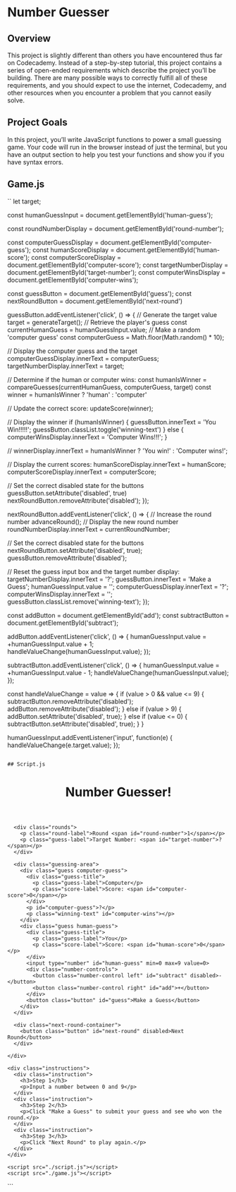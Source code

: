 # Number Guesser

## Overview
This project is slightly different than others you have encountered thus far on Codecademy. Instead of a step-by-step tutorial, this project contains a series of open-ended requirements which describe the project you’ll be building. There are many possible ways to correctly fulfill all of these requirements, and you should expect to use the internet, Codecademy, and other resources when you encounter a problem that you cannot easily solve.

## Project Goals
In this project, you’ll write JavaScript functions to power a small guessing game. Your code will run in the browser instead of just the terminal, but you have an output section to help you test your functions and show you if you have syntax errors.

## Game.js
``
let target;

const humanGuessInput = document.getElementById('human-guess');

const roundNumberDisplay = document.getElementById('round-number');

const computerGuessDisplay = document.getElementById('computer-guess');
const humanScoreDisplay = document.getElementById('human-score');
const computerScoreDisplay = document.getElementById('computer-score');
const targetNumberDisplay = document.getElementById('target-number');
const computerWinsDisplay = document.getElementById('computer-wins');

const guessButton = document.getElementById('guess');
const nextRoundButton = document.getElementById('next-round')

guessButton.addEventListener('click', () => {
  // Generate the target value
  target = generateTarget();
  // Retrieve the player's guess
  const currentHumanGuess = humanGuessInput.value;
  // Make a random 'computer guess'
  const computerGuess = Math.floor(Math.random() * 10);

  // Display the computer guess and the target
  computerGuessDisplay.innerText = computerGuess;
  targetNumberDisplay.innerText = target;
  
  // Determine if the human or computer wins:
  const humanIsWinner = compareGuesses(currentHumanGuess, computerGuess, target)
  const winner = humanIsWinner ? 'human' : 'computer'

  // Update the correct score:
  updateScore(winner);

  // Display the winner
  if (humanIsWinner) {
    guessButton.innerText = 'You Win!!!!!';
    guessButton.classList.toggle('winning-text')
  } else {
    computerWinsDisplay.innerText = 'Computer Wins!!!';
  }

  // winnerDisplay.innerText = humanIsWinner ? 'You win!' : 'Computer wins!';

  // Display the current scores:
  humanScoreDisplay.innerText = humanScore;
  computerScoreDisplay.innerText = computerScore;
  
  // Set the correct disabled state for the buttons
  guessButton.setAttribute('disabled', true)
  nextRoundButton.removeAttribute('disabled');
});

nextRoundButton.addEventListener('click', () => {
  // Increase the round number
  advanceRound();
  // Display the new round number
  roundNumberDisplay.innerText = currentRoundNumber;

  // Set the correct disabled state for the buttons
  nextRoundButton.setAttribute('disabled', true);
  guessButton.removeAttribute('disabled');

  // Reset the guess input box and the target number display:
  targetNumberDisplay.innerText = '?';
  guessButton.innerText = 'Make a Guess';
  humanGuessInput.value = '';
  computerGuessDisplay.innerText = '?';
  computerWinsDisplay.innerText = '';
  guessButton.classList.remove('winning-text');
});

const addButton = document.getElementById('add');
const subtractButton = document.getElementById('subtract');

addButton.addEventListener('click', () => {
  humanGuessInput.value = +humanGuessInput.value + 1;
  handleValueChange(humanGuessInput.value);
});

subtractButton.addEventListener('click', () => {
  humanGuessInput.value = +humanGuessInput.value - 1;
  handleValueChange(humanGuessInput.value);
});

const handleValueChange = value => {
  if (value > 0 && value <= 9) {
    subtractButton.removeAttribute('disabled');
    addButton.removeAttribute('disabled');
  } else if (value > 9) {
    addButton.setAttribute('disabled', true);
  } else if (value <= 0) {
    subtractButton.setAttribute('disabled', true);
  }
}

humanGuessInput.addEventListener('input', function(e) {
  handleValueChange(e.target.value);
});
```

## Script.js
```
<!doctype html>

<html>
  <head>
    <title>Number Guesser</title>
    <link href="https://fonts.googleapis.com/css?family=Nunito+Sans:400,700" rel="stylesheet">
    <link rel="stylesheet" href="./style.css">
  </head>
  <body>
    <div class="game-container">
      <header>
        <h1>Number Guesser!</h1>
      </header>
      
      <div class="rounds">
        <p class="round-label">Round <span id="round-number">1</span></p>
        <p class="guess-label">Target Number: <span id="target-number">?</span></p>
      </div>

      <div class="guessing-area">
        <div class="guess computer-guess">
          <div class="guess-title">
            <p class="guess-label">Computer</p>
            <p class="score-label">Score: <span id="computer-score">0</span></p>
          </div>
          <p id="computer-guess">?</p>
          <p class="winning-text" id="computer-wins"></p>
        </div>
        <div class="guess human-guess">
          <div class="guess-title">
            <p class="guess-label">You</p>
            <p class="score-label">Score: <span id="human-score">0</span></p>
          </div>
          <input type="number" id="human-guess" min=0 max=9 value=0>
          <div class="number-controls">
            <button class="number-control left" id="subtract" disabled>-</button>
            <button class="number-control right" id="add">+</button>
          </div>
          <button class="button" id="guess">Make a Guess</button>
        </div>
      </div>

      <div class="next-round-container">
        <button class="button" id="next-round" disabled>Next Round</button>
      </div>

    </div>
    
    <div class="instructions">
      <div class="instruction">
        <h3>Step 1</h3>
        <p>Input a number between 0 and 9</p>
      </div>
      <div class="instruction">
        <h3>Step 2</h3>
        <p>Click "Make a Guess" to submit your guess and see who won the round.</p>
      </div>
      <div class="instruction">
        <h3>Step 3</h3>
        <p>Click "Next Round" to play again.</p>
      </div>
    </div>

    <script src="./script.js"></script>
    <script src="./game.js"></script>
  </body>
</html>
```
